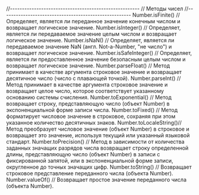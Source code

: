 //------------------------------------------------------ // Методы чисел
//------------------------------------------------------ Number.isFinite()      // Определяет, является ли переданное
значение конечным числом и возвращает логическое значение. Number.isInteger()     // Определяет, является ли
передаваемое значение целым числом и возвращает логическое значение. Number.isNaN()         // Определяет, является ли
передаваемое значение NaN (англ. Not-a-Number, "не число") и возвращает логическое значение. Number.isSafeInteger() //
Определяет, является ли предоставленное значение безопасным целым числом и возвращает логическое значение.
Number.parseFloat()    // Метод принимает в качестве аргумента строковое значение и возвращает десятичное число (число с
плавающей точкой). Number.parseInt()      // Метод принимает в качестве аргумента строковое значение и возвращает целое
число, которое соответствует указанному основанию системы счисления. Number.toExponential() // Метод возвращает строку,
представляющую число (объект Number) в экспоненциальной форме записи числа. Number.toFixed()       // Метод форматирует
числовое значение в строковое, сохраняя при этом указанное количество десятичных знаков. Number.toLocaleString()// Метод
преобразует числовое значение (объект Number) в строковое и возвращает это значение, используя текущий или указанный
языковой стандарт. Number.toPrecision()   // Метод в зависимости от количества заданных значащих разрядов числа
возвращает строку определенной длины, представляющую число (объект Number) в записи с фиксированной запятой, или в
экспоненциальной форме записи, округленное до точных значащих цифр. Number.toString()      // Возвращает строковое
представление переданного числа (объекта Number). Number.valueOf()       // Возвращает простое значение переданного
числа (объекта Number).






